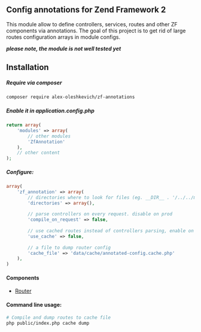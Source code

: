 ## Config annotations for Zend Framework 2

This module allow to define controllers, services, routes and other ZF components via annotations.
The goal of this project is to get rid of large routes configuration arrays in module configs.

***please note, the module is not well tested yet***

## Installation
##### Require via composer

```bash
composer require alex-oleshkevich/zf-annotations
```

##### Enable it in application.config.php
```php
return array(
    'modules' => array(
        // other modules
        'ZfAnnotation'
    ),
    // other content
);
```

##### Configure:
```php
array(
    'zf_annotation' => array(
        // directories where to look for files (eg. __DIR__ . '/../../module)
        'directories' => array(),
                             
        // parse controllers on every request. disable on prod
        'compile_on_request' => false,
        
        // use cached routes instead of controllers parsing, enable on prod
        'use_cache' => false,
        
        // a file to dump router config
        'cache_file' => 'data/cache/annotated-config.cache.php'
    ),
)
```

#### Components

 * [Router](https://github.com/alex-oleshkevich/zf-annotations/tree/master/docs/router.md)

#### Command line usage:
```bash
# Compile and dump routes to cache file
php public/index.php cache dump
```